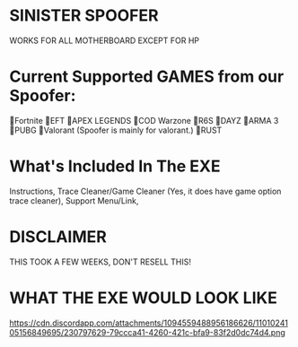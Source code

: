 # SINISTER SPOOFER
WORKS FOR ALL MOTHERBOARD EXCEPT FOR HP
# Current Supported GAMES from our Spoofer:

Fortnite
EFT
APEX LEGENDS
COD Warzone
R6S
DAYZ
ARMA 3
PUBG
Valorant (Spoofer is mainly for valorant.)
RUST
# What's Included In The EXE
Instructions,
Trace Cleaner/Game Cleaner (Yes, it does have game option trace cleaner),
Support Menu/Link,

# DISCLAIMER
THIS TOOK A FEW WEEKS, DON'T RESELL THIS!

# WHAT THE EXE WOULD LOOK LIKE
https://cdn.discordapp.com/attachments/1094559488956186626/1101024105156849695/230797629-79ccca41-4260-421c-bfa9-83f2d0dc74d4.png
